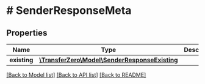 # # SenderResponseMeta

## Properties

Name | Type | Description | Notes
------------ | ------------- | ------------- | -------------
**existing** | [**\TransferZero\Model\SenderResponseExisting**](SenderResponseExisting.md) |  | [optional] 

[[Back to Model list]](../../README.md#documentation-for-models) [[Back to API list]](../../README.md#documentation-for-api-endpoints) [[Back to README]](../../README.md)


